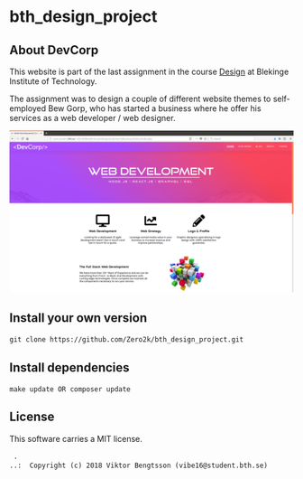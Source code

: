 # bth_design_project

## About DevCorp

This website is part of the last assignment in the course [Design](https://dbwebb.se/kurser/design-v1) at Blekinge Institute of Technology. 

The assignment was to design a couple of different website themes to self-employed Bew Gorp, who has started a business where he offer his services as a web developer / web designer.

![Alt text](htdocs/img/default.png)

## Install your own version

```
git clone https://github.com/Zero2k/bth_design_project.git
```

## Install dependencies

```
make update OR composer update
```

## License

This software carries a MIT license.

```
 .  
..:  Copyright (c) 2018 Viktor Bengtsson (vibe16@student.bth.se)
